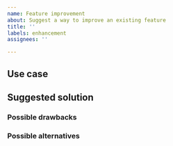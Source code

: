 ```yaml
---
name: Feature improvement
about: Suggest a way to improve an existing feature
title: ''
labels: enhancement
assignees: ''

---
```


## Use case

<!-- What feature do you want to improve? What's the issue with the current
situation? -->



## Suggested solution

<!-- A clear and concise description of what you suggest to fix this issue. -->



### Possible drawbacks

<!-- Does your solution entirely fix the issue? Could it introduce new problems? -->



### Possible alternatives

<!-- Describe alternatives solutions you've considered, if any. -->
